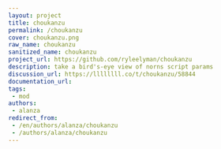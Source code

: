 ```yaml
---
layout: project
title: choukanzu
permalink: /choukanzu
cover: choukanzu.png
raw_name: choukanzu
sanitized_name: choukanzu
project_url: https://github.com/ryleelyman/choukanzu
description: take a bird's-eye view of norns script params
discussion_url: https://llllllll.co/t/choukanzu/58844
documentation_url: 
tags:
 - mod
authors:
 - alanza
redirect_from:
 - /en/authors/alanza/choukanzu
 - /authors/alanza/choukanzu
---
```

